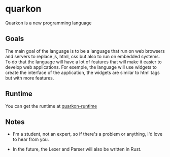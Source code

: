 # quarkon
Quarkon is a new programming language

## Goals
The main goal of the language is to be a language that run on web browsers and servers to replace js, html, css but also to run on embedded systems.
To do that the language will have a lot of features that will make it easier to develop web applications.
For exemple, the language will use widgets to create the interface of the application, the widgets are similar to html tags but with more features.

## Runtime

You can get the runtime at [quarkon-runtime](https://github.com/shazogg/quarkon-runtime)

## Notes

- I'm a student, not an expert, so if there's a problem or anything, I'd love to hear from you.

- In the future, the Lexer and Parser will also be written in Rust.

